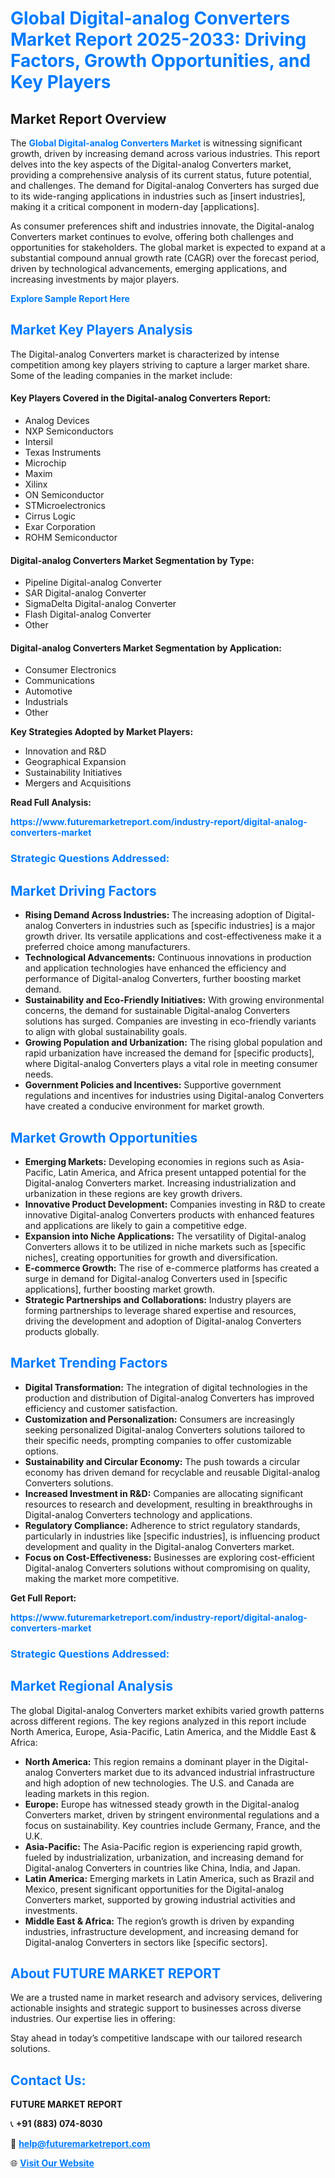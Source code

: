 <h1 style="color: #007BFF;">Global Digital-analog Converters Market Report 2025-2033: Driving Factors, Growth Opportunities, and Key Players</h1>

<section id="overview">
<h2>Market Report Overview</h2>
<p>The <a href="https://www.futuremarketreport.com/industry-report/digital-analog-converters-market" style="color: #007BFF; text-decoration: none;"><strong>Global Digital-analog Converters Market</strong></a> is witnessing significant growth, driven by increasing demand across various industries. This report delves into the key aspects of the Digital-analog Converters market, providing a comprehensive analysis of its current status, future potential, and challenges. The demand for Digital-analog Converters has surged due to its wide-ranging applications in industries such as [insert industries], making it a critical component in modern-day [applications].</p>
<p>As consumer preferences shift and industries innovate, the Digital-analog Converters market continues to evolve, offering both challenges and opportunities for stakeholders. The global market is expected to expand at a substantial compound annual growth rate (CAGR) over the forecast period, driven by technological advancements, emerging applications, and increasing investments by major players.</p>
</section>

<section id="overview">
<p><a href="https://www.futuremarketreport.com/request-sample/reportId=75915" style="color: #007BFF; text-decoration: none;"><strong>Explore Sample Report Here</strong></a></p>
</section>

<section id="key-players">
<h2 style="color: #007BFF;">Market Key Players Analysis</h2>
<p>The Digital-analog Converters market is characterized by intense competition among key players striving to capture a larger market share. Some of the leading companies in the market include:</p>
<h4>Key Players Covered in the Digital-analog Converters Report:</h4>
<ul><li>Analog Devices</li><li>NXP Semiconductors</li><li>Intersil</li><li>Texas Instruments</li><li>Microchip</li><li>Maxim</li><li>Xilinx</li><li>ON Semiconductor</li><li>STMicroelectronics</li><li>Cirrus Logic</li><li>Exar Corporation</li><li>ROHM Semiconductor</li></ul>
<h4>Digital-analog Converters Market Segmentation by Type:</h4>
<ul><li>Pipeline Digital-analog Converter</li><li>SAR Digital-analog Converter</li><li>SigmaDelta Digital-analog Converter</li><li>Flash Digital-analog Converter</li><li>Other</li></ul>

<h4>Digital-analog Converters Market Segmentation by Application:</h4>
<ul><li>Consumer Electronics</li><li>Communications</li><li>Automotive</li><li>Industrials</li><li>Other</li></ul>
<p><strong>Key Strategies Adopted by Market Players:</strong></p>
<ul>
<li>Innovation and R&D</li>
<li>Geographical Expansion</li>
<li>Sustainability Initiatives</li>
<li>Mergers and Acquisitions</li>
</ul>
</section>

<section>
<p><strong>Read Full Analysis: </strong></p><a href="https://www.futuremarketreport.com/industry-report/digital-analog-converters-market" style="color: #007BFF; text-decoration: none;"><strong>https://www.futuremarketreport.com/industry-report/digital-analog-converters-market</strong></a>
<h3 style="color: #007BFF;">Strategic Questions Addressed:</h3>
</section>

<section id="driving-factors">
<h2 style="color: #007BFF;">Market Driving Factors</h2>
<ul>
<li><strong>Rising Demand Across Industries:</strong> The increasing adoption of Digital-analog Converters in industries such as [specific industries] is a major growth driver. Its versatile applications and cost-effectiveness make it a preferred choice among manufacturers.</li>
<li><strong>Technological Advancements:</strong> Continuous innovations in production and application technologies have enhanced the efficiency and performance of Digital-analog Converters, further boosting market demand.</li>
<li><strong>Sustainability and Eco-Friendly Initiatives:</strong> With growing environmental concerns, the demand for sustainable Digital-analog Converters solutions has surged. Companies are investing in eco-friendly variants to align with global sustainability goals.</li>
<li><strong>Growing Population and Urbanization:</strong> The rising global population and rapid urbanization have increased the demand for [specific products], where Digital-analog Converters plays a vital role in meeting consumer needs.</li>
<li><strong>Government Policies and Incentives:</strong> Supportive government regulations and incentives for industries using Digital-analog Converters have created a conducive environment for market growth.</li>
</ul>
</section>

<section id="growth-opportunities">
<h2 style="color: #007BFF;">Market Growth Opportunities</h2>
<ul>
<li><strong>Emerging Markets:</strong> Developing economies in regions such as Asia-Pacific, Latin America, and Africa present untapped potential for the Digital-analog Converters market. Increasing industrialization and urbanization in these regions are key growth drivers.</li>
<li><strong>Innovative Product Development:</strong> Companies investing in R&D to create innovative Digital-analog Converters products with enhanced features and applications are likely to gain a competitive edge.</li>
<li><strong>Expansion into Niche Applications:</strong> The versatility of Digital-analog Converters allows it to be utilized in niche markets such as [specific niches], creating opportunities for growth and diversification.</li>
<li><strong>E-commerce Growth:</strong> The rise of e-commerce platforms has created a surge in demand for Digital-analog Converters used in [specific applications], further boosting market growth.</li>
<li><strong>Strategic Partnerships and Collaborations:</strong> Industry players are forming partnerships to leverage shared expertise and resources, driving the development and adoption of Digital-analog Converters products globally.</li>
</ul>
</section>

<section id="trending-factors">
<h2 style="color: #007BFF;">Market Trending Factors</h2>
<ul>
<li><strong>Digital Transformation:</strong> The integration of digital technologies in the production and distribution of Digital-analog Converters has improved efficiency and customer satisfaction.</li>
<li><strong>Customization and Personalization:</strong> Consumers are increasingly seeking personalized Digital-analog Converters solutions tailored to their specific needs, prompting companies to offer customizable options.</li>
<li><strong>Sustainability and Circular Economy:</strong> The push towards a circular economy has driven demand for recyclable and reusable Digital-analog Converters solutions.</li>
<li><strong>Increased Investment in R&D:</strong> Companies are allocating significant resources to research and development, resulting in breakthroughs in Digital-analog Converters technology and applications.</li>
<li><strong>Regulatory Compliance:</strong> Adherence to strict regulatory standards, particularly in industries like [specific industries], is influencing product development and quality in the Digital-analog Converters market.</li>
<li><strong>Focus on Cost-Effectiveness:</strong> Businesses are exploring cost-efficient Digital-analog Converters solutions without compromising on quality, making the market more competitive.</li>
</ul>
</section>

<section>
<p><strong>Get Full Report: </strong></p><a href="https://www.futuremarketreport.com/industry-report/digital-analog-converters-market" style="color: #007BFF; text-decoration: none;"><strong>https://www.futuremarketreport.com/industry-report/digital-analog-converters-market</strong></a>
<h3 style="color: #007BFF;">Strategic Questions Addressed:</h3>
</section>


<section id="regional-analysis">
<h2 style="color: #007BFF;">Market Regional Analysis</h2>
<p>The global Digital-analog Converters market exhibits varied growth patterns across different regions. The key regions analyzed in this report include North America, Europe, Asia-Pacific, Latin America, and the Middle East & Africa:</p>
<ul>
<li><strong>North America:</strong> This region remains a dominant player in the Digital-analog Converters market due to its advanced industrial infrastructure and high adoption of new technologies. The U.S. and Canada are leading markets in this region.</li>
<li><strong>Europe:</strong> Europe has witnessed steady growth in the Digital-analog Converters market, driven by stringent environmental regulations and a focus on sustainability. Key countries include Germany, France, and the U.K.</li>
<li><strong>Asia-Pacific:</strong> The Asia-Pacific region is experiencing rapid growth, fueled by industrialization, urbanization, and increasing demand for Digital-analog Converters in countries like China, India, and Japan.</li>
<li><strong>Latin America:</strong> Emerging markets in Latin America, such as Brazil and Mexico, present significant opportunities for the Digital-analog Converters market, supported by growing industrial activities and investments.</li>
<li><strong>Middle East & Africa:</strong> The region’s growth is driven by expanding industries, infrastructure development, and increasing demand for Digital-analog Converters in sectors like [specific sectors].</li>
</ul>
</section>

<footer>
<h2 style="color: #007BFF;">About FUTURE MARKET REPORT</h2>
<p>We are a trusted name in market research and advisory services, delivering actionable insights and strategic support to businesses across diverse industries. Our expertise lies in offering:</p>

<p>Stay ahead in today’s competitive landscape with our tailored research solutions.</p>

<h2 style="color: #007BFF;">Contact Us:</h2>
<p><strong>FUTURE MARKET REPORT</strong></p>
<p>📞 <strong>+91 (883) 074-8030</strong></p>
<p>📧 <strong><a href="mailto:help@futuremarketreport.com" style="color: #007BFF;">help@futuremarketreport.com</a></strong></p>
<p>🌐 <strong><a href="https://www.futuremarketreport.com/" style="color: #007BFF;">Visit Our Website</a></strong></p>
</footer>